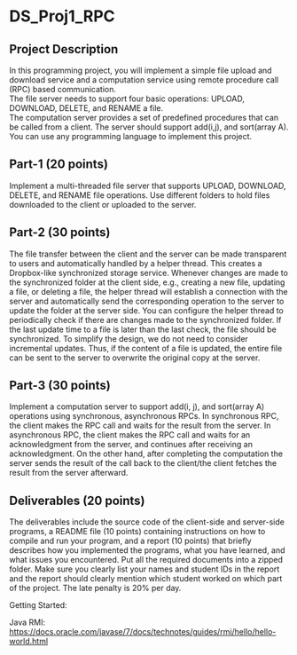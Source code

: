 # DS_Proj1_RPC

## Project Description

In this programming project, you will implement a simple file upload and download service and a computation service using remote procedure call (RPC) based communication.  
The file server needs to support four basic operations: UPLOAD, DOWNLOAD, DELETE, and RENAME a file.  
The computation server provides a set of predefined procedures that can be called from a client. The server should support add(i,j), and sort(array A).
You can use any programming language to implement this project.

## Part-1 (20 points)  
Implement a multi-threaded file server that supports UPLOAD, DOWNLOAD, DELETE, and RENAME file operations. Use different folders to hold files downloaded to the client or uploaded to the server. 

## Part-2 (30 points)  
The file transfer between the client and the server can be made transparent to users and automatically handled by a helper thread. This creates a Dropbox-like synchronized storage service. Whenever changes are made to the synchronized folder at the client side, e.g., creating a new file, updating a file, or deleting a file, the helper thread will establish a connection with the server and automatically send the corresponding operation to the server to update the folder at the server side. You can configure the helper thread to periodically check if there are changes made to the synchronized folder. If the last update time to a file is later than the last check, the file should be synchronized. To simplify the design, we do not need to consider incremental updates. Thus, if the content of a file is updated, the entire file can be sent to the server to overwrite the original copy at the server.  

## Part-3 (30 points)  
Implement a computation server to support add(i, j), and sort(array A) operations using synchronous, asynchronous RPCs. In synchronous RPC, the client makes the RPC call and waits for the result from the server. In asynchronous RPC, the client makes the RPC call and waits for an acknowledgment from the server, and continues after receiving an acknowledgment. On the other hand, after completing the computation the server sends the result of the call back to the client/the client fetches the result from the server afterward.

## Deliverables  (20 points) 
The deliverables include the source code of the client-side and server-side programs, a README file (10 points) containing instructions on how to compile and run your program, and a report (10 points) that briefly describes how you implemented the programs, what you have learned, and what issues you encountered. Put all the required documents into a zipped folder. Make sure you clearly list your names and student IDs in the report and the report should clearly mention which student worked on which part of the project. The late penalty is 20% per day.

Getting Started:

Java RMI: https://docs.oracle.com/javase/7/docs/technotes/guides/rmi/hello/hello-world.html
